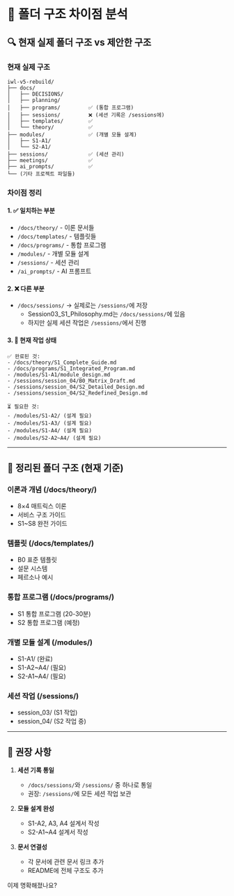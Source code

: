 # 📁 폴더 구조 차이점 분석

## 🔍 현재 실제 폴더 구조 vs 제안한 구조

### 현재 실제 구조
```
iwl-v5-rebuild/
├── docs/
│   ├── DECISIONS/
│   ├── planning/
│   ├── programs/         ✅ (통합 프로그램)
│   ├── sessions/         ❌ (세션 기록은 /sessions에)
│   ├── templates/        ✅
│   └── theory/           ✅
├── modules/              ✅ (개별 모듈 설계)
│   ├── S1-A1/
│   └── S2-A1/
├── sessions/             ✅ (세션 관리)
├── meetings/             ✅
├── ai_prompts/           ✅
└── (기타 프로젝트 파일들)
```

### 차이점 정리

#### 1. ✅ 일치하는 부분
- `/docs/theory/` - 이론 문서들
- `/docs/templates/` - 템플릿들
- `/docs/programs/` - 통합 프로그램
- `/modules/` - 개별 모듈 설계
- `/sessions/` - 세션 관리
- `/ai_prompts/` - AI 프롬프트

#### 2. ❌ 다른 부분
- `/docs/sessions/` → 실제로는 `/sessions/`에 저장
  - Session03_S1_Philosophy.md는 `/docs/sessions/`에 있음
  - 하지만 실제 세션 작업은 `/sessions/`에서 진행

#### 3. 📝 현재 작업 상태
```
✅ 완료된 것:
- /docs/theory/S1_Complete_Guide.md
- /docs/programs/S1_Integrated_Program.md
- /modules/S1-A1/module_design.md
- /sessions/session_04/B0_Matrix_Draft.md
- /sessions/session_04/S2_Detailed_Design.md
- /sessions/session_04/S2_Redefined_Design.md

⏳ 필요한 것:
- /modules/S1-A2/ (설계 필요)
- /modules/S1-A3/ (설계 필요)  
- /modules/S1-A4/ (설계 필요)
- /modules/S2-A2~A4/ (설계 필요)
```

---

## 🎯 정리된 폴더 구조 (현재 기준)

### 이론과 개념 (/docs/theory/)
- 8×4 매트릭스 이론
- 서비스 구조 가이드
- S1~S8 완전 가이드

### 템플릿 (/docs/templates/)
- B0 표준 템플릿
- 설문 시스템
- 페르소나 예시

### 통합 프로그램 (/docs/programs/)
- S1 통합 프로그램 (20-30분)
- S2 통합 프로그램 (예정)

### 개별 모듈 설계 (/modules/)
- S1-A1/ (완료)
- S1-A2~A4/ (필요)
- S2-A1~A4/ (필요)

### 세션 작업 (/sessions/)
- session_03/ (S1 작업)
- session_04/ (S2 작업 중)

---

## 📌 권장 사항

1. **세션 기록 통일**
   - `/docs/sessions/`와 `/sessions/` 중 하나로 통일
   - 권장: `/sessions/`에 모든 세션 작업 보관

2. **모듈 설계 완성**
   - S1-A2, A3, A4 설계서 작성
   - S2-A1~A4 설계서 작성

3. **문서 연결성**
   - 각 문서에 관련 문서 링크 추가
   - README에 전체 구조도 추가

이제 명확해졌나요?